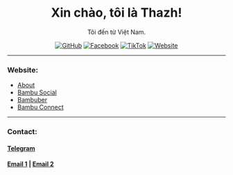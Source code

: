 <h1 align="center">Xin chào, tôi là Thazh!</h1>

<p align="center">
  Tôi đến từ Việt Nam.
</p>

<p align="center">
  <a href="https://github.com/KairomGithub" target="_blank"><img src="https://img.shields.io/github/followers/yourusername?label=Follow&style=social" alt="GitHub"></a>
  <a href="https://www.facebook.com/h0anggthanhh" target="_blank"><img src="https://img.shields.io/badge/Facebook-blue?style=flat&logo=facebook" alt="Facebook"></a>
  <a href="https://www.tiktok.com/@hgthazh" target="_blank"><img src="https://img.shields.io/badge/TikTok-black?style=flat&logo=TikTok" alt="TikTok"></a>
  <a href="http://bambu.kesug.com" target="_blank"><img src="https://img.shields.io/badge/Website-green?style=flat&logo=website" alt="Website"></a>
</p>

---

### Website:

- [About](http://bambu.domain.com/about.php)
- [Bambu Social](http://social.bambu.domain.com)
- [Bambuber](http://bambuber.domain.com)
- [Bambu Connect](http://connect.bambu.domain.com)
---

### Contact:

#### [Telegram](https://t.me/hgthazh)

#### [Email 1](hoangtienth4nh@gmail.com) | [Email 2](hoangthazh@zohomail.com)